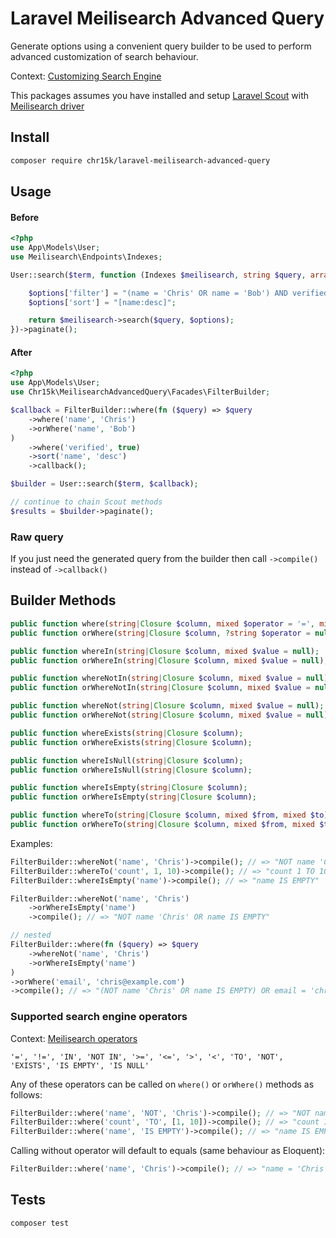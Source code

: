 # Laravel Meilisearch Advanced Query

Generate options using a convenient query builder to be used to perform advanced customization of search behaviour.

Context: [Customizing Search Engine](https://laravel.com/docs/11.x/scout#customizing-engine-searches)

This packages assumes you have installed and setup [Laravel Scout](https://laravel.com/docs/11.x/scout) with [Meilisearch driver](https://laravel.com/docs/11.x/scout#meilisearch)

###

## Install

```bash
composer require chr15k/laravel-meilisearch-advanced-query
```

## Usage

#### Before

```php
<?php
use App\Models\User;
use Meilisearch\Endpoints\Indexes;

User::search($term, function (Indexes $meilisearch, string $query, array $options) {

    $options['filter'] = "(name = 'Chris' OR name = 'Bob') AND verified = 'true'";
    $options['sort'] = "[name:desc]";

    return $meilisearch->search($query, $options);
})->paginate();
```

#### After

```php
<?php
use App\Models\User;
use Chr15k\MeilisearchAdvancedQuery\Facades\FilterBuilder;

$callback = FilterBuilder::where(fn ($query) => $query
    ->where('name', 'Chris')
    ->orWhere('name', 'Bob')
)
    ->where('verified', true)
    ->sort('name', 'desc')
    ->callback();

$builder = User::search($term, $callback);

// continue to chain Scout methods
$results = $builder->paginate();
```

### Raw query

If you just need the generated query from the builder then call `->compile()` instead of `->callback()`

## Builder Methods

```php
public function where(string|Closure $column, mixed $operator = '=', mixed $value = null, string $boolean = 'AND');
public function orWhere(string|Closure $column, ?string $operator = null, mixed $value = null);

public function whereIn(string|Closure $column, mixed $value = null);
public function orWhereIn(string|Closure $column, mixed $value = null);

public function whereNotIn(string|Closure $column, mixed $value = null);
public function orWhereNotIn(string|Closure $column, mixed $value = null);

public function whereNot(string|Closure $column, mixed $value = null);
public function orWhereNot(string|Closure $column, mixed $value = null);

public function whereExists(string|Closure $column);
public function orWhereExists(string|Closure $column);

public function whereIsNull(string|Closure $column);
public function orWhereIsNull(string|Closure $column);

public function whereIsEmpty(string|Closure $column);
public function orWhereIsEmpty(string|Closure $column);

public function whereTo(string|Closure $column, mixed $from, mixed $to);
public function orWhereTo(string|Closure $column, mixed $from, mixed $to);
```

Examples:

```php
FilterBuilder::whereNot('name', 'Chris')->compile(); // => "NOT name 'Chris'"
FilterBuilder::whereTo('count', 1, 10)->compile(); // => "count 1 TO 10"
FilterBuilder::whereIsEmpty('name')->compile(); // => "name IS EMPTY"

FilterBuilder::whereNot('name', 'Chris')
    ->orWhereIsEmpty('name')
    ->compile(); // => "NOT name 'Chris' OR name IS EMPTY"

// nested
FilterBuilder::where(fn ($query) => $query
    ->whereNot('name', 'Chris')
    ->orWhereIsEmpty('name')
)
->orWhere('email', 'chris@example.com')
->compile(); // => "(NOT name 'Chris' OR name IS EMPTY) OR email = 'chris@example.com'"
```

### Supported search engine operators

Context: [Meilisearch operators](https://www.meilisearch.com/docs/learn/filtering_and_sorting/filter_expression_reference#filter-operators)

```
'=', '!=', 'IN', 'NOT IN', '>=', '<=', '>', '<', 'TO', 'NOT', 'EXISTS', 'IS EMPTY', 'IS NULL'
```

Any of these operators can be called on `where()` or `orWhere()` methods as follows:

```php
FilterBuilder::where('name', 'NOT', 'Chris')->compile(); // => "NOT name 'Chris'"
FilterBuilder::where('count', 'TO', [1, 10])->compile(); // => "count 1 TO 10"
FilterBuilder::where('name', 'IS EMPTY')->compile(); // => "name IS EMPTY"
```

Calling without operator will default to equals (same behaviour as Eloquent):

```php
FilterBuilder::where('name', 'Chris')->compile(); // => "name = 'Chris'"
```

## Tests

```bash
composer test
```
